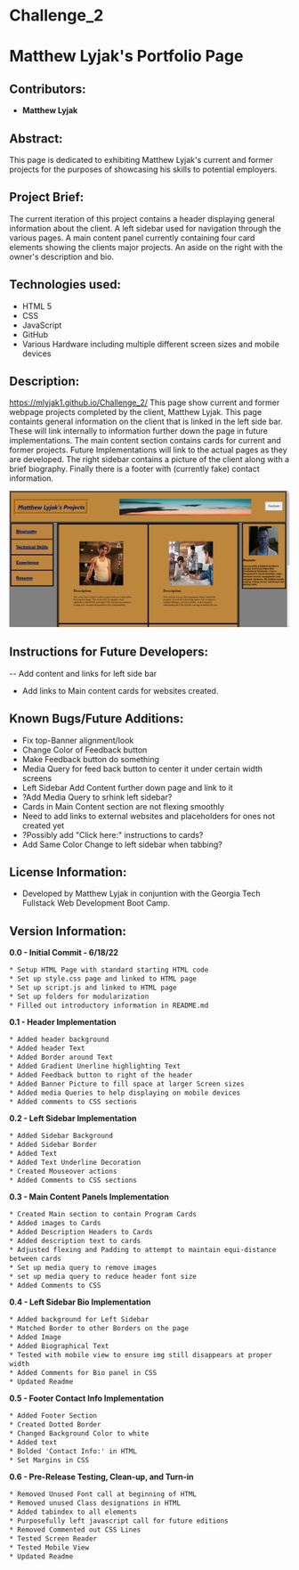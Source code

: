 # Challenge_2

# Matthew Lyjak's Portfolio Page

## Contributors:

* **Matthew Lyjak**

## Abstract:

This page is dedicated to exhibiting Matthew Lyjak's current and former projects for the purposes of showcasing his skills to potential employers.

## Project Brief:

The current iteration of this project contains a header displaying general information about the client.  A left sidebar used for navigation through the various pages.  A main content panel currently containing four card elements showing the clients major projects.  An aside on the right with the owner's description and bio.

## Technologies used:

* HTML 5
* CSS
* JavaScript
* GitHub
* Various Hardware including multiple different screen sizes and mobile devices

## Description:

https://mlyjak1.github.io/Challenge_2/
This page show current and former webpage projects completed by the client, Matthew Lyjak.  This page containts general information on the client that is linked in the left side bar.  These will link internally to information further down the page in future implementations.  The main content section contains cards for current and former projects.  Future Implementations will link to the actual pages as they are developed.  The right sidebar contains a picture of the client along with a brief biography.  Finally there is a footer with (currently fake) contact information.

![](assets/images/Challenge%202%20Screenshot.png)

## Instructions for Future Developers:

-- Add content and links for left side bar
- Add links to Main content cards for websites created.

## Known Bugs/Future Additions:

- Fix top-Banner alignment/look
- Change Color of Feedback button
- Make Feedback button do something
- Media Query for feed back button to center it under certain width screens
- Left Sidebar Add Content further down page and link to it
- ?Add Media Query to srhink left sidebar?
- Cards in Main Content section are not flexing smoothly
- Need to add links to external websites and placeholders for ones not created yet
- ?Possibly add "Click here:" instructions to cards?
- Add Same Color Change to left sidebar when tabbing?

## License Information:

* Developed by Matthew Lyjak in conjuntion with the Georgia Tech Fullstack Web Development Boot Camp. 

## Version Information:

**0.0 - Initial Commit - 6/18/22**
    
    * Setup HTML Page with standard starting HTML code
    * Set up style.css page and linked to HTML page
    * Set up script.js and linked to HTML page
    * Set up folders for modularization
    * Filled out introductory information in README.md

**0.1 - Header Implementation**
    
    * Added header background
    * Added header Text
    * Added Border around Text
    * Added Gradient Unerline highlighting Text
    * Added Feedback button to right of the header
    * Added Banner Picture to fill space at larger Screen sizes
    * Added media Queries to help displaying on mobile devices
    * Added comments to CSS sections

**0.2 - Left Sidebar Implementation**
    
    * Added Sidebar Background
    * Added Sidebar Border
    * Added Text
    * Added Text Underline Decoration
    * Created Mouseover actions
    * Added Comments to CSS sections

**0.3 - Main Content Panels Implementation**
    
    * Created Main section to contain Program Cards
    * Added images to Cards
    * Added Description Headers to Cards
    * Added description text to cards
    * Adjusted flexing and Padding to attempt to maintain equi-distance between cards
    * Set up media query to remove images
    * set up media query to reduce header font size
    * Added Comments to CSS

**0.4 - Left Sidebar Bio Implementation**

    * Added background for Left Sidebar
    * Matched Border to other Borders on the page
    * Added Image
    * Added Biographical Text
    * Tested with mobile view to ensure img still disappears at proper width
    * Added Comments for Bio panel in CSS
    * Updated Readme

**0.5 - Footer Contact Info Implementation**

    * Added Footer Section
    * Created Dotted Border
    * Changed Background Color to white
    * Added text
    * Bolded 'Contact Info:' in HTML
    * Set Margins in CSS

**0.6 - Pre-Release Testing, Clean-up, and Turn-in**

    * Removed Unused Font call at beginning of HTML
    * Removed unused Class designations in HTML
    * Added tabindex to all elements
    * Purposefully left javascript call for future editions
    * Removed Commented out CSS Lines
    * Tested Screen Reader
    * Tested Mobile View
    * Updated Readme